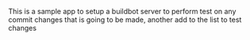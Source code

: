 This is a sample app to setup a buildbot server to perform test on any commit changes that is going to be made, another add to the list to test changes

